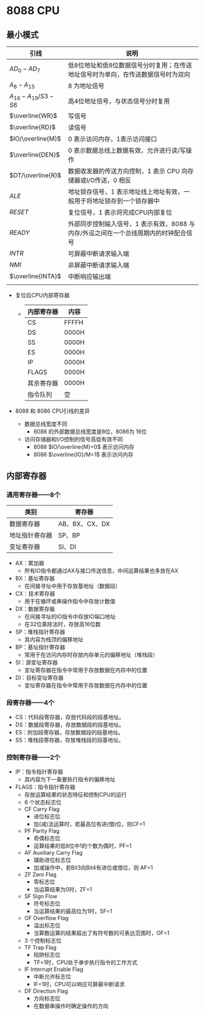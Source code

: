 # 8088 CPU

## 最小模式

| 引线                  | 说明                                                         |
| --------------------- | ------------------------------------------------------------ |
| $AD_0-AD_7$           | 低8位地址和低8位数据信号分时复用；在传送地址信号时为单向，在传送数据信号时为双向 |
| $A_8-A_{15}$          | 8 为地址信号                                                 |
| $A_{16}-A_{19}/S3-S6$ | 高4位地址信号，与状态信号分时复用                            |
| $\overline{WR}$       | 写信号                                                       |
| $\overline{RD}$       | 读信号                                                       |
| $IO/\overline{M}$     | 0 表示访问内存，1表示访问接口                                |
| $\overline{DEN}$      | 0 表示数据总线上数据有效，允许进行读/写操作                  |
| $DT/\overline{R}$     | 数据收发器的传送方向控制，1 表示 CPU 向存储器或I/O传送，0 相反 |
| $ALE$                 | 地址锁存信号，1 表示地址线上地址有效，一般用于将地址锁存到一个锁存器中 |
| $RESET$               | 复位信号，1 表示将完成CPU内部复位                            |
| $READY$               | 外部同步控制输入信号，1 表示有效，8088 与内存/外设之间在一个总线周期内的时钟配合信号 |
| $INTR$                | 可屏蔽中断请求输入端                                         |
| $NMI$                 | 非屏蔽中断请求输入端                                         |
| $\overline{INTA}$     | 中断响应输出端                                               |
|                       |                                                              |

- 复位后CPU内部寄存器

  - | 内部寄存器 | 内容  |
    | ---------- | ----- |
    | CS         | FFFFH |
    | DS         | 0000H |
    | SS         | 0000H |
    | ES         | 0000H |
    | IP         | 0000H |
    | FLAGS      | 0000H |
    | 其余寄存器 | 0000H |
    | 指令队列   | 空    |

- 8088 和 8086 CPU引线的差异
  - 数据总线宽度不同
    - 8088 的外部数据总线宽度是8位，8086为 16位
  - 访问存储器和I/O控制的信号高低有效不同
    - 8088 $IO/\overline{M}=0$ 表示访问内存
    - 8086 $\overline{IO}/M=1$ 表示访问内存



## 内部寄存器

### 通用寄存器——8个

| 类别           | 寄存器         |
| -------------- | -------------- |
| 数据寄存器     | AB、BX、CX、DX |
| 地址指针寄存器 | SP、BP         |
| 变址寄存器     | SI、DI         |

- AX：累加器
  - 所有IO指令都通过AX与接口传送信息，中间运算结果也多放在AX
- BX：基址寄存器
  - 在间接寻址中用于存放基地址（数据段）
- CX：技术寄存器
  - 用于在循环或串操作指令中存放计数值
- DX：数据寄存器
  - 在间接寻址的IO指令中存放IO端口地址
  - 在32位乘除法时，存放高16位数
- SP：堆栈指针寄存器
  - 其内容为栈顶的偏移地址
- BP：基址指针寄存器
  - 常用于在访问内存时存放内存单元的偏移地址（堆栈段）
- SI：源变址寄存器
  - 变址寄存器在指令中常用于存放数据在内存中的位置
- DI：目标变址寄存器
  - 变址寄存器在指令中常用于存放数据在内存中的位置



### 段寄存器——4个

- CS：代码段寄存器，存放代码段的段基地址。
- DS：数据段寄存器，存放数据段的段基地址。
- ES：附加段寄存器，存放数据段的段基地址。
- SS：堆栈段寄存器，存放堆栈段的段基地址。



### 控制寄存器——2个

- IP：指令指针寄存器
  - 其内容为下一条要执行指令的偏移地址
- FLAGS：指令指针寄存器
  - 存放运算结果的状态特征和控制CPU的运行
  - 6 个状态标志位
  - CF Carry Flag
    - 进位标志位
    - 加(减)法运算时，若最高位有进(借)位，则CF=1
  - PF Parity Flag
    - 奇偶标志位
    - 运算结果的低8位中1的个数为偶时，PF=1
  - AF Auxiliary Carry Flag
    - 辅助进位标志位
    - 加减操作中，若Bit3向Bit4有进位或借位，则 AF=1
  - ZF Zero Flag
    - 零标志位
    - 当运算结果为0时，ZF=1
  - SF Sign Flow
    - 符号标志位
    - 当运算结果的最高位为1时，SF=1
  - OF Overflow Flag
    - 溢出标志位
    - 当算数运算的结果超出了有符号数的可表达范围时，OF=1
  - 3 个控制标志位
  - TF Trap Flag
    - 陷阱标志位
    - TF=1时，CPU处于单步执行指令的工作方式
  - IF Interrupt Enable Flag
    - 中断允许标志位
    - IF=1时，CPU可以响应可屏蔽中断请求
  - DF Direction Flag
    - 方向标志位
    - 在数据串操作时确定操作的方向




